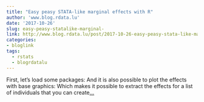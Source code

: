 ```yaml
---
title: "Easy peasy STATA-like marginal effects with R"
author: 'www.blog.rdata.lu'
date: '2017-10-26'
slug: easy-peasy-statalike-marginal-
link: http://www.blog.rdata.lu/post/2017-10-26-easy-peasy-stata-like-marginal-effect-with-r/
categories:
- bloglink
tags:
  - rstats
  - blogrdatalu
---
```


First, let’s load some packages: And it is also possible to plot the effects with base graphics: Which makes it possible to extract the effects for a list of individuals that you can create[... <i class="fas fa-external-link-alt"></i>](http://www.blog.rdata.lu/post/2017-10-26-easy-peasy-stata-like-marginal-effect-with-r/)

